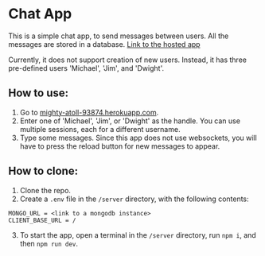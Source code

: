 # Chat App

This is a simple chat app, to send messages between users. All the messages are stored in a database. [Link to the hosted app](https://mighty-atoll-93874.herokuapp.com/)

Currently, it does not support creation of new users. Instead, it has three pre-defined users 'Michael', 'Jim', and 'Dwight'.

## How to use:

1. Go to [mighty-atoll-93874.herokuapp.com](https://mighty-atoll-93874.herokuapp.com/).
2. Enter one of 'Michael', 'Jim', or 'Dwight' as the handle. You can use multiple sessions, each for a different username.
3. Type some messages. Since this app does not use websockets, you will have to press the reload button for new messages to appear.

## How to clone:

1. Clone the repo.
2. Create a `.env` file in the `/server` directory, with the following contents:
```
MONGO_URL = <link to a mongodb instance>
CLIENT_BASE_URL = /
```
3. To start the app, open a terminal in the `/server` directory, run `npm i`, and then `npm run dev`.
